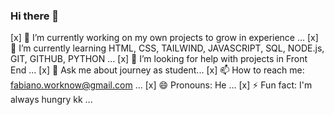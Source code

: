 ### Hi there 👋


[x] 🔭 I’m currently working on my own projects to grow in experience ...
[x] 🌱 I’m currently learning HTML, CSS, TAILWIND, JAVASCRIPT, SQL, NODE.js, GIT, GITHUB, PYTHON ...
[x] 🤔 I’m looking for help with projects in Front End ...
[x] 💬 Ask me about journey as student...
[x] 📫 How to reach me: fabiano.worknow@gmail.com ...
[x] 😄 Pronouns: He ...
[x] ⚡ Fun fact: I'm always hungry kk ...
